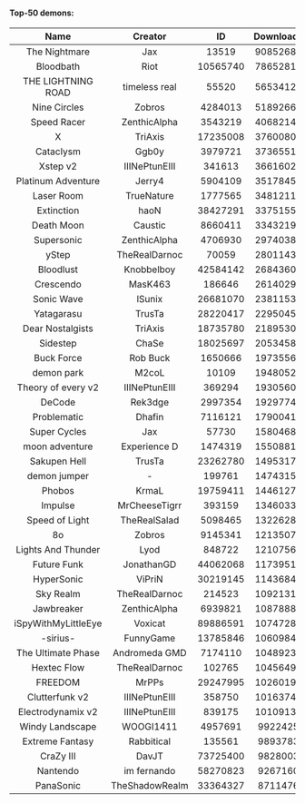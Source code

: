 #### Top-50 demons:

| Name | Creator | ID | Downloads | Likes |
|:---:|:---:|:---:|:---:|:---:|
| The Nightmare | Jax | 13519 | 90852684 | 4956421
| Bloodbath | Riot | 10565740 | 78652812 | 3834454
| THE LIGHTNING ROAD | timeless real | 55520 | 56534120 | 2796504
| Nine Circles | Zobros | 4284013 | 51892662 | 2867638
| Speed Racer | ZenthicAlpha | 3543219 | 40682142 | 2173071
| X | TriAxis | 17235008 | 37600808 | 1971005
| Cataclysm | Ggb0y | 3979721 | 37365510 | 1233911
| Xstep v2 | IIINePtunEIII | 341613 | 36616020 | 1486420
| Platinum Adventure | Jerry4 | 5904109 | 35178455 | 2314202
| Laser Room | TrueNature | 1777565 | 34812110 | 1160954
| Extinction | haoN | 38427291 | 33751559 | 1224475
| Death Moon  | Caustic | 8660411 | 33432190 | 1747729
| Supersonic | ZenthicAlpha | 4706930 | 29740386 | 1436296
| yStep | TheRealDarnoc | 70059 | 28011437 | 1020285
| Bloodlust | Knobbelboy | 42584142 | 26843606 | 899498
| Crescendo | MasK463 | 186646 | 26140292 | 983949
| Sonic Wave | lSunix | 26681070 | 23811536 | 795628
| Yatagarasu  | TrusTa | 28220417 | 22950453 | 926420
| Dear Nostalgists | TriAxis | 18735780 | 21895304 | 1234334
| Sidestep | ChaSe | 18025697 | 20534585 | 934875
| Buck Force | Rob Buck | 1650666 | 19735565 | 564802
| demon park | M2coL | 10109 | 19480529 | 714610
| Theory of every v2 | IIINePtunEIII | 369294 | 19305605 | 755091
| DeCode | Rek3dge | 2997354 | 19297744 | 952446
| Problematic | Dhafin | 7116121 | 17900415 | 1002651
| Super Cycles | Jax | 57730 | 15804686 | 621468
| moon adventure | Experience D | 1474319 | 15508813 | 485194
| Sakupen Hell | TrusTa | 23262780 | 14953178 | 490538
| demon jumper | - | 199761 | 14743150 | 578079
| Phobos | KrmaL | 19759411 | 14461274 | 564298
| Impulse | MrCheeseTigrr | 393159 | 13460339 | 753962
| Speed of Light | TheRealSalad | 5098465 | 13226283 | 695984
| 8o | Zobros | 9145341 | 12135071 | 670765
| Lights And Thunder | Lyod | 848722 | 12107564 | 615806
| Future Funk | JonathanGD | 44062068 | 11739513 | 602953
| HyperSonic | ViPriN | 30219145 | 11436842 | 470598
| Sky Realm | TheRealDarnoc | 214523 | 10921312 | 495952
| Jawbreaker | ZenthicAlpha | 6939821 | 10878881 | 628073
| iSpyWithMyLittleEye | Voxicat | 89886591 | 10747287 | 1075186
| -sirius- | FunnyGame | 13785846 | 10609845 | 694194
| The Ultimate Phase | Andromeda GMD | 7174110 | 10489232 | 452127
| Hextec Flow | TheRealDarnoc | 102765 | 10456490 | 514136
| FREEDOM | MrPPs | 29247995 | 10260198 | 564790
| Clutterfunk v2 | IIINePtunEIII | 358750 | 10163740 | 458779
| Electrodynamix v2 | IIINePtunEIII | 839175 | 10109138 | 401341
| Windy Landscape | WOOGI1411 | 4957691 | 9922425 | 612142
| Extreme Fantasy | Rabbitical | 135561 | 9893783 | 427843
| CraZy III | DavJT | 73725400 | 9828003 | 572576
| Nantendo | im fernando | 58270823 | 9267160 | 623679
| PanaSonic | TheShadowRealm | 33364327 | 8711476 | 402407
